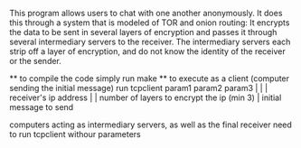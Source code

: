This program allows users to chat with one another anonymously. It does this through a system that is modeled of TOR and 
onion routing: It encrypts the data to be sent in several layers of encryption and passes it through several intermediary 
servers to the receiver. The intermediary servers each strip off a layer of encryption, and do not know the identity of the 
receiver or the sender.

** to compile the code simply run make 
** to execute as a client (computer sending the initial message) run tcpclient param1 param2 param3 
                                                                                  |     |       |
                                                                             receiver's ip address
                                                                                        |       |
                                                                                     number of layers to encrypt the ip (min 3)
                                                                                                |
                                                                                             initial message to send

computers acting as intermediary servers, as well as the final receiver need to run tcpclient withour parameters
